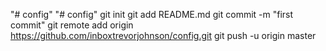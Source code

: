 "# config" 
"# config"  git init git add README.md git commit -m "first commit" git remote add origin https://github.com/inboxtrevorjohnson/config.git git push -u origin master
